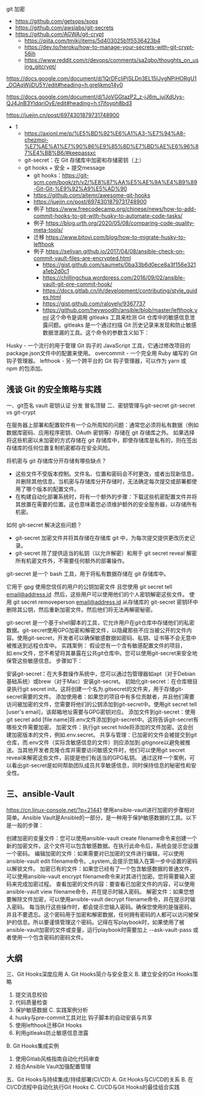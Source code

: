 git 加密
- https://github.com/getsops/sops
- https://github.com/awslabs/git-secrets
- https://github.com/AGWA/git-crypt
  - https://qiita.com/tmiki/items/5d403025b1f5536423b4
  - https://dev.to/heroku/how-to-manage-your-secrets-with-git-crypt-56ih  
  - https://www.reddit.com/r/devops/comments/sa2qbo/thoughts_on_using_gitcrypt/






https://docs.google.com/document/d/1QrDFcIiPjSLDn3EL15IJygNPiHORgU1_OOAqWjiDU5Y/edit#heading=h.greljkmo14y0

https://docs.google.com/document/d/1JoVGGtazP2_z-jJ6m_jujXdUys-QJ4JnB3YldqriOvE/edit#heading=h.t7ifoyph8bd3


https://juejin.cn/post/6974301879731748900



- 1
  - https://axionl.me/p/%E5%BD%92%E6%A1%A3-%E7%94%A8-chezmoi-%E7%AE%A1%E7%90%86%E9%85%8D%E7%BD%AE%E6%96%87%E4%BB%B6/#keepassxc
  - git-secret：在 Git 存储库中加密和存储密钥（上） 
  - git hooks + 安全 + 提交message
    - git hooks：https://git-scm.com/book/zh/v2/%E8%87%AA%E5%AE%9A%E4%B9%89-Git-Git-%E9%92%A9%E5%AD%90
    - https://github.com/aitemr/awesome-git-hooks
    - https://juejin.cn/post/6974301879731748900
    - 例子 https://www.freecodecamp.org/chinese/news/how-to-add-commit-hooks-to-git-with-husky-to-automate-code-tasks/
    - 例子 https://blog.urth.org/2020/05/08/comparing-code-quality-meta-tools/
    - 迁移 https://www.bitovi.com/blog/how-to-migrate-husky-to-lefthook
    - 例子 https://selivan.github.io/2017/04/08/ansible-check-on-commit-vault-files-are-encrypted.html
      - https://gist.github.com/saumets/0ba33b6d0ece8a3f156e321a1eb2d0c1
      - https://chillingchua.wordpress.com/2016/09/02/ansible-vault-git-pre-commit-hook/
      - https://docs.gitlab.cn/jh/development/contributing/style_guides.html
      - https://gist.github.com/ralovely/9367737
      - https://github.com/heywoodlh/ansible/blob/master/lefthook.yml 这个命令是调用 gitleaks 工具来检测 Git 仓库中的敏感信息泄露问题。gitleaks 是一个通过扫描 Git 历史记录来发现和防止敏感数据泄漏的工具。这个命令的参数含义如下：


Husky - 一个流行的用于管理 Git 钩子的 JavaScript 工具，它通过修改项目的 package.json文件中的配置来使用。
overcommit - 一个完全用 Ruby 编写的 Git 钩子管理器。
lefthook - 另一个跨平台的 Git 钩子管理器，可以作为 yarn 或 npm 的包添加。




## 浅谈 Git 的安全策略与实践

一、git签名 vault 密钥认证  分发  冒名顶替
二、密钥管理与git-secret    git-secret vs git-crypt


在服务器上部署和配置软件有一个众所周知的问题：通常您必须将私有数据（例如数据库密码、应用程序密钥、OAuth 密钥等）存储在 git 存储库之外。
如果选择将这些机密以未加密的方式存储在 git 存储库中，即使存储库是私有的，则在签出存储库的任何位置复制机密都存在安全风险。

将机密与 git 存储库分开存储有哪些缺点？
- 这些文件不受版本控制。文件名、位置和密码会不时更改，或者出现新信息，并删除其他信息。当机密与存储库分开存储时，无法确定每次提交或部署都使用了哪个版本的配置文件。
- 在构建自动化部署系统时，将有一个额外的步骤：下载这些机密配置文件并将其放置在需要的位置。这也意味着您必须维护额外的安全服务器，以存储所有机密。

如何 git-secret 解决这些问题？
- git-secret 加密文件并将其存储在存储库 git 中，为每次提交提供更改历史记录。
- git-secret 除了提供适当的私钥（以允许解密）和用于 git secret reveal 解密所有机密文件外，不需要任何额外的部署操作。

git-secret 是一个 bash 工具，用于将私有数据存储在 git 存储库中。


它用于 gpg 使用您信任的用户的公钥加密文件
且您使用 git secret tell email@address.id .然后，这些用户可以使用他们的个人密钥解密这些文件。
使用 git secret removeperson email@address.id 从存储库的 git-secret 密钥环中删除其公钥，然后重新加密文件。然后他们将无法再解密秘密。





git-secret 是一个基于shell脚本的工具，它允许用户在git仓库中存储他们的私密数据。git-secret使用GPG加密和解密文件，以隐藏那些不应当被公开的文件内容。使用git-secret，开发者可以确保敏感数据如密码、私钥、证书等不会无意中被推送到远程仓库中。
实践案例：
假设您有一个含有敏感配置文件的项目，如.env文件，您不希望将其暴露在公共git仓库中。您可以使用git-secret来安全地保管这些敏感信息。
步骤如下：

安装git-secret：在大多数操作系统中，您可以通过包管理器如apt（对于Debian基础系统）或brew（对于Mac）安装git-secret。
初始化git-secret：在仓库根目录执行git secret init。这将创建一个名为.gitsecret的文件夹，用于存储git-secret需要的文件。
添加使用者：如果您的项目中有多位贡献者，并且他们需要访问被加密的文件，您需要将他们的公钥添加到git-secret中。使用git secret tell [user's email]，该邮箱地址需要与GPG密钥对应。
添加文件到git-secret：使用git secret add [file name]将.env文件添加到git-secret中。这将告诉git-secret有哪些文件需要加密。
加密文件：执行git secret hide将添加的文件加密。这会创建加密版本的文件，例如.env.secret。
共享与管理：已加密的文件会被提交到git仓库，而.env文件（实际含敏感信息的文件）则应添加到.gitignore以避免被推送。当其他开发者克隆仓库并需要访问敏感文件时，他们可以使用git secret reveal来解密这些文件，前提是他们有适当的GPG私钥。 通过这样一个案例，可以看出git-secret是如何帮助团队成员共享敏感信息，同时保持信息的秘密性和安全性。

## 三、ansible-Vault
https://cn.linux-console.net/?p=21441
使用ansible-vault进行加密的步骤相对简单。Ansible Vault是Ansible的一部分，是一种用于保护敏感数据的工具。以下是一般的步骤：

创建加密的变量文件：您可以使用ansible-vault create filename命令来创建一个新的加密文件。这个文件可以包含敏感数据。在执行此命令后，系统会提示您设置一个密码。
编辑加密的文件：如果需要对已加密的文件进行编辑，可以使用ansible-vault edit filename命令。_system_会提示您输入在第一步中设置的密码以解锁文件。
加密已有的文件：如果您已经有了一个包含敏感数据的普通文件，可以使用ansible-vault encrypt filename命令来对其进行加密。您将需要输入密码来完成加密过程。
查看加密的文件内容：要查看已加密文件的内容，可以使用ansible-vault view filename命令，并在提示时输入密码。
解密文件：如果您想要解除文件加密，可以使用ansible-vault decrypt filename命令，并在提示时输入密码。 每当执行这些操作时，都会提示您输入密码。确保您使用的是强密码，并且不要遗忘。这个密码用于加密和解密数据，任何拥有密码的人都可以访问被保护的信息。所以要谨慎管理这个密码。记得在写playbook时，如果使用了被ansible-vault加密的文件或变量，运行playbook时需要加上 --ask-vault-pass 或者使用一个包含密码的密码文件。

## 大纲
三、Git Hooks深度应用
A. Git Hooks简介与安全意义
B. 建立安全的Git Hooks策略
1. 提交消息校验
2. 代码质量检查
3. 保护敏感数据
C. 实践案例分析
1. husky与pre-commit工具对比 钩子脚本的自动安装与共享
2. 使用lefthook迁移Git Hooks
3. 利用gitleaks防止敏感信息泄露

B. Git Hooks集成实例
1. 使用Gitlab风格指南自动化代码审查
2. 结合Ansible Vault加强配置管理

五、Git Hooks与持续集成/持续部署(CI/CD)
A. Git Hooks与CI/CD的关系
B. 在CI/CD流程中自动化执行Git Hooks
C. CI/CD与Git Hooks的最佳组合实践

